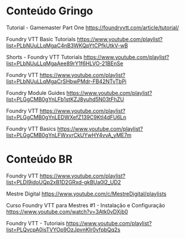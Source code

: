 # Conteúdo Gringo 

Tutorial - Gamemaster Part One
https://foundryvtt.com/article/tutorial/


Foundry VTT Basic Tutorials
https://www.youtube.com/playlist?list=PLbNUuLLqMgaC4nB3WKQpYtCPfkUtkV-wB


Shorts - Foundry VTT Tutorials
https://www.youtube.com/playlist?list=PLbNUuLLqMgaAee89rY1f6HLVO-21BEnSe


Foundry VTT
https://www.youtube.com/playlist?list=PLbNUuLLqMgaCrSHbwPMdr-FB42NTvTbPi


Foundry Module Guides
https://www.youtube.com/playlist?list=PLGgCMB0gYnLFb1stKZJ8yuhd5N03tFhZU


Foundry VTT
https://www.youtube.com/playlist?list=PLGgCMB0gYnLEDWXefZ139C9KtI4dFU6Ln


Foundry VTT Basics
https://www.youtube.com/playlist?list=PLGgCMB0gYnLFWxyrCkUYwHY4vvA_yME7m



# Conteúdo BR

Foundry VTT
https://www.youtube.com/playlist?list=PLDI9idoUQp2xB1D2GRxd-gkBUa0l2_UD2


Mestre Digital
https://www.youtube.com/c/MestreDigital/playlists


Curso Foundry VTT para Mestres #1 - Instalação e Configuração
https://www.youtube.com/watch?v=3Atk0vDXjb0


Foundry VTT - Tutoriais
https://www.youtube.com/playlist?list=PLQvcpA0jsTVYOp9OzJpvnKIr0vfpbQq2s